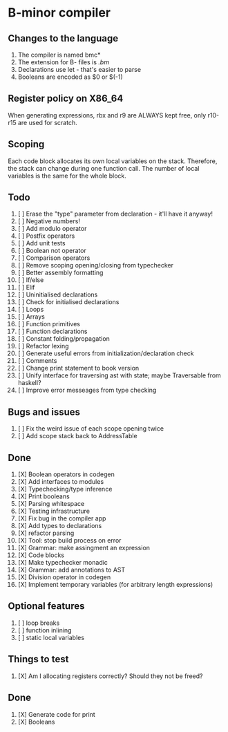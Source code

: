 # B-minor compiler

## Changes to the language
1. The compiler is named bmc*
2. The extension for B- files is *.bm*
3. Declarations use let - that's easier to parse
4. Booleans are encoded as $0 or $(-1)

## Register policy on X86_64
When generating expressions, rbx and r9 are ALWAYS kept free,
only r10-r15 are used for scratch.

## Scoping
Each code block allocates its own local variables on the stack. Therefore, the stack can change during one function call. The number of local variables is the same for the whole block.

## Todo
1. [ ] Erase the "type" parameter from declaration - it'll have it anyway!
2. [ ] Negative numbers!
3. [ ] Add modulo operator
4. [ ] Postfix operators
5. [ ] Add unit tests
6. [ ] Boolean not operator
7. [ ] Comparison operators
8. [ ] Remove scoping opening/closing from typechecker
9. [ ] Better assembly formatting
10. [ ] If/else
11. [ ] Elif
12. [ ] Uninitialised declarations
13. [ ] Check for initialised declarations
14. [ ] Loops
15. [ ] Arrays
16. [ ] Function primitives
17. [ ] Function declarations
18. [ ] Constant folding/propagation
19. [ ] Refactor lexing
20. [ ] Generate useful errors from initialization/declaration check
21. [ ] Comments
22. [ ] Change print statement to book version
23. [ ] Unify interface for traversing ast with state; maybe Traversable from haskell?
24. [ ] Improve error messeages from type checking

## Bugs and issues

1. [ ] Fix the weird issue of each scope opening twice
2. [ ] Add scope stack back to AddressTable

## Done
1. [X] Boolean operators in codegen
2. [X] Add interfaces to modules
3. [X] Typechecking/type inference
4. [X] Print booleans
5. [X] Parsing whitespace
6. [X] Testing infrastructure
7. [X] Fix bug in the compiler app
8. [X] Add types to declarations
9. [X] refactor parsing
10. [X] Tool: stop build process on error
11. [X] Grammar: make assingment an expression
12. [X] Code blocks
13. [X] Make typechecker monadic
14. [X] Grammar: add annotations to AST
15. [X] Division operator in codegen
16. [X] Implement temporary variables (for arbitrary length expressions)

## Optional features
1. [ ] loop breaks
2. [ ] function inlining
3. [ ] static local variables

## Things to test
1. [X] Am I allocating registers correctly? Should they not be freed?

## Done
1. [X] Generate code for print
2. [X] Booleans

